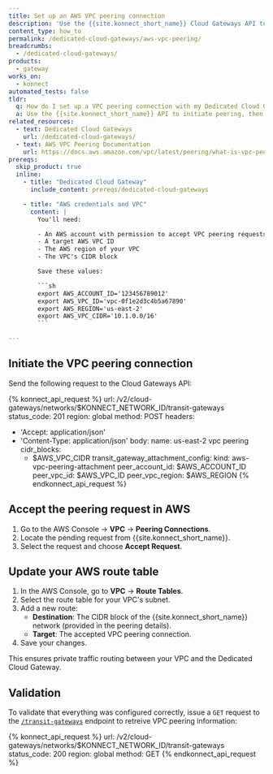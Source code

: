 ```yaml
---
title: Set up an AWS VPC peering connection
description: 'Use the {{site.konnect_short_name}} Cloud Gateways API to create a VPC peering connection with your AWS VPC.'
content_type: how_to
permalink: /dedicated-cloud-gateways/aws-vpc-peering/
breadcrumbs:
  - /dedicated-cloud-gateways/
products:
  - gateway
works_on:
  - konnect
automated_tests: false
tldr:
  q: How do I set up a VPC peering connection with my Dedicated Cloud Gateway using the API?
  a: Use the {{site.konnect_short_name}} API to initiate peering, then accept the request in AWS and update your route table.
related_resources:
  - text: Dedicated Cloud Gateways
    url: /dedicated-cloud-gateways/
  - text: AWS VPC Peering Documentation
    url: https://docs.aws.amazon.com/vpc/latest/peering/what-is-vpc-peering.html
prereqs:
  skip_product: true
  inline:
    - title: "Dedicated Cloud Gateway"
      include_content: prereqs/dedicated-cloud-gateways

    - title: "AWS credentials and VPC"
      content: |
        You'll need:

        - An AWS account with permission to accept VPC peering requests and update route tables
        - A target AWS VPC ID
        - The AWS region of your VPC
        - The VPC's CIDR block

        Save these values:

        ```sh
        export AWS_ACCOUNT_ID='123456789012'
        export AWS_VPC_ID='vpc-0f1e2d3c4b5a67890'
        export AWS_REGION='us-east-2'
        export AWS_VPC_CIDR='10.1.0.0/16'
        ```

---
```


## Initiate the VPC peering connection

Send the following request to the Cloud Gateways API:

<!--vale off-->
{% konnect_api_request %}
url: /v2/cloud-gateways/networks/$KONNECT_NETWORK_ID/transit-gateways
status_code: 201
region: global
method: POST
headers:
  - 'Accept: application/json'
  - 'Content-Type: application/json'
body:
  name: us-east-2 vpc peering
  cidr_blocks:
    - $AWS_VPC_CIDR
  transit_gateway_attachment_config:
    kind: aws-vpc-peering-attachment
    peer_account_id: $AWS_ACCOUNT_ID
    peer_vpc_id: $AWS_VPC_ID
    peer_vpc_region: $AWS_REGION
{% endkonnect_api_request %}
<!--vale on-->


## Accept the peering request in AWS

1. Go to the AWS Console → **VPC** → **Peering Connections**.
1. Locate the pending request from {{site.konnect_short_name}}.
1. Select the request and choose **Accept Request**.

## Update your AWS route table

1. In the AWS Console, go to **VPC** → **Route Tables**.
1. Select the route table for your VPC's subnet.
1. Add a new route:
    - **Destination**: The CIDR block of the {{site.konnect_short_name}} network (provided in the peering details).
    - **Target**: The accepted VPC peering connection.
1. Save your changes.

This ensures private traffic routing between your VPC and the Dedicated Cloud Gateway.

## Validation

To validate that everything was configured correctly, issue a `GET` request to the [`/transit-gateways`](/api/konnect/control-planes/#/operations/list-transit-gateways) endpoint to retreive VPC peering information:

<!--vale off-->
{% konnect_api_request %}
url: /v2/cloud-gateways/networks/$KONNECT_NETWORK_ID/transit-gateways
status_code: 200
region: global
method: GET
{% endkonnect_api_request %}
<!--vale on-->
